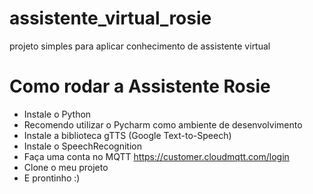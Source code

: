 # assistente_virtual_rosie
projeto simples para aplicar conhecimento de assistente virtual
# Como rodar a Assistente Rosie
- Instale o Python 
- Recomendo utilizar o Pycharm como ambiente de desenvolvimento
- Instale a biblioteca gTTS (Google Text-to-Speech)
- Instale o SpeechRecognition
- Faça uma conta no MQTT https://customer.cloudmqtt.com/login
- Clone o meu projeto
- E prontinho :)
